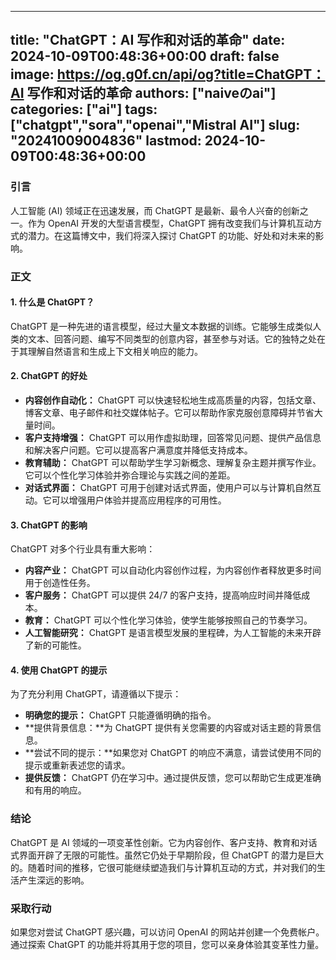 
---
title: "ChatGPT：AI 写作和对话的革命"
date: 2024-10-09T00:48:36+00:00
draft: false
image: https://og.g0f.cn/api/og?title=ChatGPT：AI 写作和对话的革命
authors: ["naiveのai"]
categories: ["ai"]
tags: ["chatgpt","sora","openai","Mistral AI"]
slug: "20241009004836"
lastmod: 2024-10-09T00:48:36+00:00
---
### 引言

人工智能 (AI) 领域正在迅速发展，而 ChatGPT 是最新、最令人兴奋的创新之一。作为 OpenAI 开发的大型语言模型，ChatGPT 拥有改变我们与计算机互动方式的潜力。在这篇博文中，我们将深入探讨 ChatGPT 的功能、好处和对未来的影响。

### 正文

#### 1. 什么是 ChatGPT？

ChatGPT 是一种先进的语言模型，经过大量文本数据的训练。它能够生成类似人类的文本、回答问题、编写不同类型的创意内容，甚至参与对话。它的独特之处在于其理解自然语言和生成上下文相关响应的能力。

#### 2. ChatGPT 的好处

* **内容创作自动化：** ChatGPT 可以快速轻松地生成高质量的内容，包括文章、博客文章、电子邮件和社交媒体帖子。它可以帮助作家克服创意障碍并节省大量时间。
* **客户支持增强：** ChatGPT 可以用作虚拟助理，回答常见问题、提供产品信息和解决客户问题。它可以提高客户满意度并降低支持成本。
* **教育辅助：** ChatGPT 可以帮助学生学习新概念、理解复杂主题并撰写作业。它可以个性化学习体验并弥合理论与实践之间的差距。
* **对话式界面：** ChatGPT 可用于创建对话式界面，使用户可以与计算机自然互动。它可以增强用户体验并提高应用程序的可用性。

#### 3. ChatGPT 的影响

ChatGPT 对多个行业具有重大影响：

* **内容产业：** ChatGPT 可以自动化内容创作过程，为内容创作者释放更多时间用于创造性任务。
* **客户服务：** ChatGPT 可以提供 24/7 的客户支持，提高响应时间并降低成本。
* **教育：** ChatGPT 可以个性化学习体验，使学生能够按照自己的节奏学习。
* **人工智能研究：** ChatGPT 是语言模型发展的里程碑，为人工智能的未来开辟了新的可能性。

#### 4. 使用 ChatGPT 的提示

为了充分利用 ChatGPT，请遵循以下提示：

* **明确您的提示：** ChatGPT 只能遵循明确的指令。
* **提供背景信息：**为 ChatGPT 提供有关您需要的内容或对话主题的背景信息。
* **尝试不同的提示：**如果您对 ChatGPT 的响应不满意，请尝试使用不同的提示或重新表述您的请求。
* **提供反馈：** ChatGPT 仍在学习中。通过提供反馈，您可以帮助它生成更准确和有用的响应。

### 结论

ChatGPT 是 AI 领域的一项变革性创新。它为内容创作、客户支持、教育和对话式界面开辟了无限的可能性。虽然它仍处于早期阶段，但 ChatGPT 的潜力是巨大的。随着时间的推移，它很可能继续塑造我们与计算机互动的方式，并对我们的生活产生深远的影响。

### 采取行动

如果您对尝试 ChatGPT 感兴趣，可以访问 OpenAI 的网站并创建一个免费帐户。通过探索 ChatGPT 的功能并将其用于您的项目，您可以亲身体验其变革性力量。